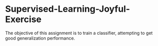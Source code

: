 # Supervised-Learning-Joyful-Exercise
The objective of this assignment is to train a classifier, attempting to get good generalization performance. 
